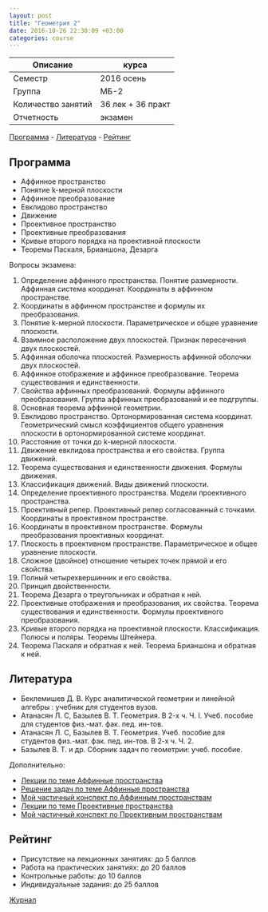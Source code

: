 ```yaml
---
layout: post
title: "Геометрия 2"
date: 2016-10-26 22:30:09 +03:00
categories: course
---
```


Описание            | курса
---                 | ---
Семестр             | 2016 осень
Группа              | МБ-2
Количество занятий  | 36 лек + 36 практ
Отчетность          | экзамен

[Программа](#Программа) - [Литература](#Литература) - [Рейтинг](#Рейтинг)

## Программа

- Аффинное пространство
- Понятие k-мерной плоскости
- Аффинное преобразование
- Евклидово пространство
- Движение
- Проективное пространство
- Проективные преобразования
- Кривые второго порядка на проективной плоскости
- Теоремы Паскаля, Брианшона, Дезарга

Вопросы экзамена:

1. Определение аффинного пространства. Понятие размерности. Аффинная система координат. Координаты в аффинном пространстве.
1. Координаты в аффинном пространстве и формулы их преобразования.
1. Понятие k-мерной плоскости. Параметрическое и общее уравнение плоскости.
1. Взаимное расположение двух плоскостей. Признак пересечения двух плоскостей.
1. Аффинная оболочка плоскостей. Размерность аффинной оболочки двух плоскостей.
1. Аффинное отображение и аффинное преобразование. Теорема существования и единственности.
1. Свойства аффинных преобразований. Формулы аффинного преобразования. Группа аффинных преобразований и ее подгруппы.
1. Основная теорема аффинной геометрии.
1. Евклидово пространство. Ортонормированная система координат. Геометрический смысл коэффициентов общего уравнения плоскости в ортонормированной системе координат.
1. Расстояние от точки до k-мерной плоскости.
1. Движение евклидова пространства и его свойства. Группа движений.
1. Теорема существования и единственности движения. Формулы движения.
1. Классификация движений. Виды движений плоскости.
1. Определение проективного пространства. Модели проективного пространства.
1. Проективный репер. Проективный репер согласованный с точками. Координаты в проективном пространстве.
1. Координаты в проективном пространстве. Формулы преобразования проективных координат.
1. Плоскость в проективном пространстве. Параметрическое и общее уравнение плоскости.
1. Сложное (двойное) отношение четырех точек прямой и его свойства.
1. Полный четырехвершинник и его свойства.
1. Принцип двойственности.
1. Теорема Дезарга о треугольниках и обратная к ней.
1. Проективные отображения и преобразования, их свойства. Теорема существования и единственности. Формулы проективного преобразования.
1. Кривые второго порядка на проективной плоскости. Классификация. Полюсы и поляры. Теоремы Штейнера.
1. Теорема Паскаля и обратная к ней. Теорема Брианшона и обратная к ней.

## Литература

- Беклемишев Д. В. Курс аналитической геометрии и линейной алгебры : учебник для студентов вузов.
- Атанасян Л. С, Базылев В. Т. Геометрия. В 2-х ч. Ч. I. Учеб. пособие для студентов физ.-мат. фак. пед. ин-тов.
- Атанасян Л. С, Базылев В. Т. Геометрия. Учеб. пособие для студентов физ.-мат. фак. пед. ин-тов. В 2-х ч. Ч. 2.
- Базылев В. Т. и др. Сборник задач по геометрии: учеб. пособие.

Дополнительно:

- [Лекции по теме Аффинные пространства](https://github.com/raxal/edu-courses/raw/master/docs/geometry/lection_aff.pdf)
- [Решение задач по теме Аффинные пространства](https://github.com/raxal/edu-courses/raw/master/docs/geometry/met_aff-seltasks.pdf)
- [Мой частичный конспект по Аффинным пространствам](https://github.com/raxal/edu-courses/raw/master/docs/geometry/lection_aff_my.pdf)
- [Лекции по теме Проективные пространства](https://github.com/raxal/edu-courses/raw/master/docs/geometry/lection_pro.pdf)
- [Мой частичный конспект по Проективным пространствам](https://github.com/raxal/edu-courses/raw/master/docs/geometry/lection_pro_my.pdf)

## Рейтинг

- Присутствие на лекционных занятиях: до 5 баллов
- Работа на практических занятиях: до 20 баллов
- Контрольные работы: до 10 баллов
- Индивидуальные задания: до 25 баллов

[Журнал](https://github.com/raxal/edu-courses/blob/master/2016-fall/jrn/jrn_2016-fall_MB21_Geom.csv)
